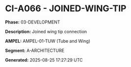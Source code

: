 # CI-A066 - JOINED-WING-TIP

**Phase:** 03-DEVELOPMENT

**Description:** Joined wing tip connection

**AMPEL:** AMPEL-01-TUW (Tube and Wing)

**Segment:** A-ARCHITECTURE

**Generated:** 2025-08-25 17:27:29 UTC
